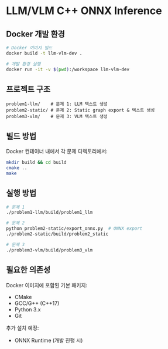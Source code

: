 # LLM/VLM C++ ONNX Inference

## Docker 개발 환경
```bash
# Docker 이미지 빌드
docker build -t llm-vlm-dev .

# 개발 환경 실행
docker run -it -v $(pwd):/workspace llm-vlm-dev
```

## 프로젝트 구조
```
problem1-llm/    # 문제 1: LLM 텍스트 생성
problem2-static/ # 문제 2: Static graph export & 텍스트 생성
problem3-vlm/    # 문제 3: VLM 텍스트 생성
```

## 빌드 방법
Docker 컨테이너 내에서 각 문제 디렉토리에서:
```bash
mkdir build && cd build
cmake ..
make
```

## 실행 방법
```bash
# 문제 1
./problem1-llm/build/problem1_llm

# 문제 2
python problem2-static/export_onnx.py  # ONNX export
./problem2-static/build/problem2_static

# 문제 3
./problem3-vlm/build/problem3_vlm
```

## 필요한 의존성
Docker 이미지에 포함된 기본 패키지:
- CMake
- GCC/G++ (C++17)
- Python 3.x
- Git

추가 설치 예정:
- ONNX Runtime (개발 진행 시)
